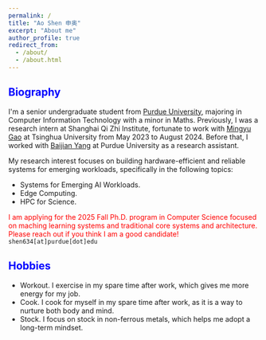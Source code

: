 ```yaml
---
permalink: /
title: "Ao Shen 申奥"
excerpt: "About me"
author_profile: true
redirect_from: 
  - /about/
  - /about.html
---
```

<h2 class="col">
<font color=blue>Biography</font>
</h2>

I'm a senior undergraduate student from <a href="https://www.purdue.edu/">Purdue University</a>, majoring in Computer Information Technology with a minor in Maths. 
Previously, I was a research intern at Shanghai Qi Zhi Institute, fortunate to work with <a href="http://people.iiis.tsinghua.edu.cn/~gaomy/">Mingyu Gao</a> at Tsinghua University from May 2023 to August 2024. Before that, I worked with <a href="https://baijianyang.netlify.app/">Baijian Yang</a> at Purdue University as a research assistant.

My research interest focuses on building hardware-efficient and reliable systems for emerging workloads, specifically in the following topics:
<ul>
    <li>Systems for Emerging AI Workloads.</li>
    <li>Edge Computing.</li>
    <li>HPC for Science.</li>
</ul>

<span style="color: red;">I am applying for the 2025 Fall Ph.D. program in Computer Science focused on maching learning systems and traditional core systems and architecture. Please reach out if you think I am a good candidate!  </span> `shen634[at]purdue[dot]edu`

<!-- <h2 class="col">
<font color=blue>Open project</font>
</h2> -->

<!-- 1 -->
<!-- <div class="section-text col-right">
<h3><a href="https://github.com/THUDM/AgentBench" style="text-decoration: none;"><span class="emph">AgentBench: Evaluating LLMs as Agents</span></a></h3>
</div>

<div><a style="text-decoration: none;">@Intern at Zhipu AI</a>
</div>

<ul>
    <li>Project: AgentBench, ICLR 2024, 2k+ stars</li>
    <li>This project made me realize the importance of long-text performance of large models in real-world agent applications, which has since become the focus of my research.</li>
</ul> -->

<h2 class="col">
<font color=blue>Hobbies</font>
</h2>

<ul>
    <li>Workout. I exercise in my spare time after work, which gives me more energy for my job.</li>
    <li>Cook. I cook for myself in my spare time after work, as it is a way to nurture both body and mind.</li>
    <li>Stock. I focus on stock in non-ferrous metals, which helps me adopt a long-term mindset.</li>
</ul>